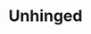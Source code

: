 ---
title: "Unhinged"
year: 2020
rating: 3
stars: "★★★"
liked: false
rewatched: false
permalink: "unhinged-2020"
watched_on: 2025-01-14
---